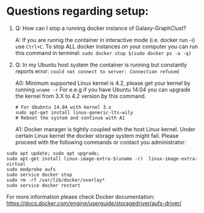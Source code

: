 # Questions regarding setup:

1. Q: How can I stop a running docker instance of Galaxy-GraphClust?

   A: If you are runnig the container in interactive mode (i.e. docker run -i) use `Ctrl+C`. To stop ALL docker instances on your computer you can run this command in terminal:
`sudo docker stop $(sudo docker ps -a -q)`

2. Q: In my Ubuntu host system the container is running but constantly reports error: `could not connect to server: Connection refused`

   A0: Minimum supported Linux kernel is 4.2, please get your kernel by running `uname -r`
   For e.e.g if you have Ubuntu 14.04 you can upgrade the kernel from 3.X to 4.2 version by this command.
   ```
   # For Ububntu 14.04 with kernel 3.x
   sudo apt-get install linux-generic-lts-wily
   # Reboot the system and continue with A1
   ```
   
   A1: Docker manager is tightly coupled with the host Linux kernel. Under certain Linux kernel the docker storage system might fail. 
   Please proceed with the following commands or contact you administrator:

  ```
  sudo apt update; sudo apt upgrade;
  sudo apt-get install linux-image-extra-$(uname -r)  linux-image-extra-virtual
  sudo modprobe aufs
  sudo service docker stop
  sudo rm -rf /var/lib/docker/overlay*
  sudo service docker restart
  ```
  For more information please check Docker documentation: https://docs.docker.com/engine/userguide/storagedriver/aufs-driver/
  
  
